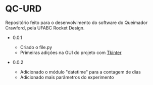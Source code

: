 # QC-URD
Repositório feito para o desenvolvimento do software do Queimador Crawford, pela UFABC Rocket Design.

* 0.0.1
  * Criado o file.py
  * Primeiras adições na GUI do projeto com [Tkinter](https://realpython.com/python-gui-tkinter/ "Tkinter Tutorial")

* 0.0.2
  * Adicionado o módulo "datetime" para a contagem de dias
  * Adicionado mais parâmetros do experimento
